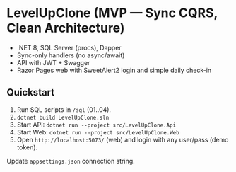 # LevelUpClone (MVP — Sync CQRS, Clean Architecture)

- .NET 8, SQL Server (procs), Dapper
- Sync-only handlers (no async/await)
- API with JWT + Swagger
- Razor Pages web with SweetAlert2 login and simple daily check-in

## Quickstart
1. Run SQL scripts in `/sql` (01..04).
2. `dotnet build LevelUpClone.sln`
3. Start API: `dotnet run --project src/LevelUpClone.Api`
4. Start Web: `dotnet run --project src/LevelUpClone.Web`
5. Open `http://localhost:5073/` (web) and login with any user/pass (demo token).

Update `appsettings.json` connection string.
